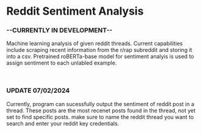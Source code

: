 <html>
  
<h1>Reddit Sentiment Analysis</h1>
<h3>--CURRENTLY IN DEVELOPMENT--</h3>
<p>Machine learning analysis of given reddit threads. Current capabilities include scraping recent information from the r/rap subreddit and storing it into a csv. Pretrained roBERTa-base model for sentiment analyis is used to assign sentiment to each unlabled example.</p>

<br>
<h3>UPDATE 07/02/2024</h3>
<p>Currently, program can sucessfully output the sentiment of reddit post in a thread. These posts are the most recenet posts found in the thread, not yet
set to find specific posts. make sure to name the reddit thread you want to search and enter your reddit key credentials.</p>

  
</html>

